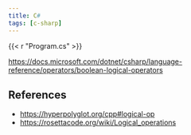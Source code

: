 ```yaml
---
title: C#
tags: [c-sharp]
---
```


{{< r "Program.cs" >}}

<https://docs.microsoft.com/dotnet/csharp/language-reference/operators/boolean-logical-operators>

## References

- <https://hyperpolyglot.org/cpp#logical-op>
- <https://rosettacode.org/wiki/Logical_operations>
